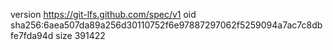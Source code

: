 version https://git-lfs.github.com/spec/v1
oid sha256:6aea507da89a256d30110752f6e97887297062f5259094a7ac7c8dbfe7fda94d
size 391422
